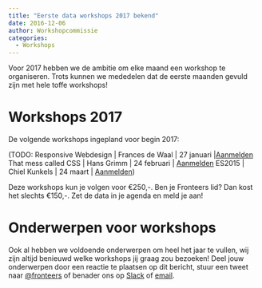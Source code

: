 ```yaml
---
title: "Eerste data workshops 2017 bekend"
date: 2016-12-06
author: Workshopcommissie
categories: 
  - Workshops
---
```

Voor 2017 hebben we de ambitie om elke maand een workshop te organiseren. Trots kunnen we mededelen dat de eerste maanden gevuld zijn met hele toffe workshops!

# Workshops 2017

De volgende workshops ingepland voor begin 2017:

(TODO: Responsive Webdesign | Frances de Waal | 27 januari |[Aanmelden](/workshops/responsive-design-frances-de-waal/27-januari-2017)
That mess called CSS | Hans Grimm | 24 februari | [Aanmelden](/workshops/that-mess-called-css-door-hans-grimm/24-februari-2017)
ES2015 | Chiel Kunkels | 24 maart | [Aanmelden](/workshops/es2015-chiel-kunkels/24-maart-2017))

Deze workshops kun je volgen voor €250,-. Ben je Fronteers lid? Dan kost het slechts €150,-. Zet de data in je agenda en meld je aan!

# Onderwerpen voor workshops

Ook al hebben we voldoende onderwerpen om heel het jaar te vullen, wij zijn altijd benieuwd welke workshops jij graag zou bezoeken! Deel jouw onderwerpen door een reactie te plaatsen op dit bericht, stuur een tweet naar [@fronteers](https://twitter.com/fronteers) of benader ons op [Slack](/blog/2016/02/fronteers-op-slack) of [email](mailto:workshops@fronteers.nl).
